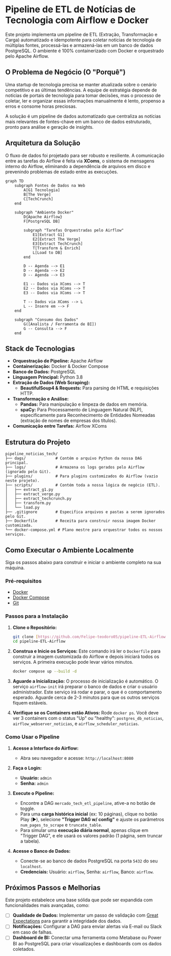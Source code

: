 # Pipeline de ETL de Notícias de Tecnologia com Airflow e Docker

Este projeto implementa um pipeline de ETL (Extração, Transformação e Carga) automatizado e idempotente para coletar notícias de tecnologia de múltiplas fontes, processá-las e armazená-las em um banco de dados PostgreSQL. O ambiente é 100% containerizado com Docker e orquestrado pelo Apache Airflow.

## O Problema de Negócio (O "Porquê")

Uma startup de tecnologia precisa se manter atualizada sobre o cenário competitivo e as últimas tendências. A equipe de estratégia depende de notícias de portais de tecnologia para tomar decisões, mas o processo de coletar, ler e organizar essas informações manualmente é lento, propenso a erros e consome horas preciosas.

A solução é um pipeline de dados automatizado que centraliza as notícias mais relevantes de fontes-chave em um banco de dados estruturado, pronto para análise e geração de insights.

## Arquitetura da Solução

O fluxo de dados foi projetado para ser robusto e resiliente. A comunicação entre as tarefas do Airflow é feita via **XComs**, o sistema de mensagens interno do Airflow, eliminando a dependência de arquivos em disco e prevenindo problemas de estado entre as execuções.

```mermaid
graph TD
    subgraph Fontes de Dados na Web
        A[G1 Tecnologia]
        B[The Verge]
        C[TechCrunch]
    end

    subgraph "Ambiente Docker"
        D{Apache Airflow}
        F[PostgreSQL DB]
        
        subgraph "Tarefas Orquestradas pelo Airflow"
            E1[Extract G1]
            E2[Extract The Verge]
            E3[Extract TechCrunch]
            T[Transform & Enrich]
            L[Load to DB]
        end

        D -- Agenda --> E1
        D -- Agenda --> E2
        D -- Agenda --> E3
        
        E1 -- Dados via XComs --> T
        E2 -- Dados via XComs --> T
        E3 -- Dados via XComs --> T

        T -- Dados via XComs --> L
        L -- Insere em --> F
    end

    subgraph "Consumo dos Dados"
        G([Analista / Ferramenta de BI])
        G -- Consulta --> F
    end
```

## Stack de Tecnologias

* **Orquestração de Pipeline:** Apache Airflow
* **Containerização:** Docker & Docker Compose
* **Banco de Dados:** PostgreSQL
* **Linguagem Principal:** Python 3.8
* **Extração de Dados (Web Scraping):**
    * **BeautifulSoup4 & Requests:** Para parsing de HTML e requisições HTTP.
* **Transformação e Análise:**
    * **Pandas:** Para manipulação e limpeza de dados em memória.
    * **spaCy:** Para Processamento de Linguagem Natural (NLP), especificamente para Reconhecimento de Entidades Nomeadas (extração de nomes de empresas dos títulos).
* **Comunicação entre Tarefas:** Airflow XComs

## Estrutura do Projeto

```
pipeline_noticias_tech/
├── dags/             # Contém o arquivo Python da nossa DAG principal.
├── logs/             # Armazena os logs gerados pelo Airflow (ignorado pelo Git).
├── plugins/          # Para plugins customizados do Airflow (vazio neste projeto).
├── scripts/          # Contém toda a nossa lógica de negócio (ETL).
│   ├── extract_g1.py
│   ├── extract_verge.py
│   ├── extract_techcrunch.py
│   ├── transform.py
│   └── load.py
├── .gitignore        # Especifica arquivos e pastas a serem ignorados pelo Git.
├── Dockerfile        # Receita para construir nossa imagem Docker customizada.
└── docker-compose.yml # Plano mestre para orquestrar todos os nossos serviços.
```

## Como Executar o Ambiente Localmente

Siga os passos abaixo para construir e iniciar o ambiente completo na sua máquina.

### Pré-requisitos
* [Docker](https://www.docker.com/get-started)
* [Docker Compose](https://docs.docker.com/compose/install/)
* [Git](https://git-scm.com/downloads)

### Passos para a Instalação

1.  **Clone o Repositório:**
    ```bash
    git clone [https://github.com/Felipe-teodoro05/pipeline-ETL-Airflow.git](https://github.com/Felipe-teodoro05/pipeline-ETL-Airflow.git)
    cd pipeline-ETL-Airflow
    ```

2.  **Construa e Inicie os Serviços:**
    Este comando irá ler o `Dockerfile` para construir a imagem customizada do Airflow e depois iniciará todos os serviços. A primeira execução pode levar vários minutos.
    ```bash
    docker compose up --build -d
    ```

3.  **Aguarde a Inicialização:**
    O processo de inicialização é automático. O serviço `airflow-init` irá preparar o banco de dados e criar o usuário administrador. Este serviço irá rodar e parar, o que é o comportamento esperado. Aguarde cerca de 2-3 minutos para que os outros serviços fiquem estáveis.

4.  **Verifique se os Containers estão Ativos:**
    Rode `docker ps`. Você deve ver 3 containers com o status "Up" ou "healthy": `postgres_db_noticias`, `airflow_webserver_noticias`, e `airflow_scheduler_noticias`.

### Como Usar o Pipeline

1.  **Acesse a Interface do Airflow:**
    * Abra seu navegador e acesse: `http://localhost:8080`

2.  **Faça o Login:**
    * **Usuário:** `admin`
    * **Senha:** `admin`

3.  **Execute o Pipeline:**
    * Encontre a DAG `mercado_tech_etl_pipeline`, ative-a no botão de toggle.
    * Para uma **carga histórica inicial** (ex: 10 páginas), clique no botão Play (▶️), selecione **"Trigger DAG w/ config"** e ajuste os parâmetros `num_pages_to_scrape` e `truncate_table`.
    * Para simular uma **execução diária normal**, apenas clique em "Trigger DAG", e ele usará os valores padrão (1 página, sem truncar a tabela).

4.  **Acesse o Banco de Dados:**
    * Conecte-se ao banco de dados PostgreSQL na porta `5432` do seu `localhost`.
    * **Credenciais:** Usuário: `airflow`, Senha: `airflow`, Banco: `airflow`.

## Próximos Passos e Melhorias

Este projeto estabelece uma base sólida que pode ser expandida com funcionalidades mais avançadas, como:
* [ ] **Qualidade de Dados:** Implementar um passo de validação com [Great Expectations](https://greatexpectations.io/) para garantir a integridade dos dados.
* [ ] **Notificações:** Configurar a DAG para enviar alertas via E-mail ou Slack em caso de falhas.
* [ ] **Dashboard de BI:** Conectar uma ferramenta como Metabase ou Power BI ao PostgreSQL para criar visualizações e dashboards com os dados coletados.